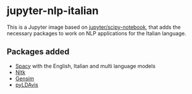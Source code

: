 # jupyter-nlp-italian

This is a Jupyter image based on [jupyter/scipy-notebook](https://hub.docker.com/r/jupyter/scipy-notebook/), that adds the necessary packages to work on NLP applications for the Italian language.

## Packages added

* [Spacy](https://spacy.io/) with the English, Italian and multi language models
* [Nltk](https://www.nltk.org/)
* [Gensim](https://radimrehurek.com/gensim/)
* [pyLDAvis](https://github.com/bmabey/pyLDAvis)
